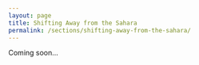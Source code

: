 ```yaml
---
layout: page
title: Shifting Away from the Sahara
permalink: /sections/shifting-away-from-the-sahara/
---
```

Coming soon...
